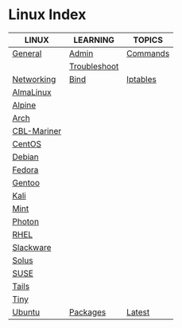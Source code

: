 # Linux Index

|LINUX|LEARNING|TOPICS|
|---|---|---|
|[General](unix/linux/linux-general)|[Admin](unix/linux/linux-general#administration)|[Commands](unix/linux/linux-general#commands)|
||[Troubleshoot](unix/linux/linux-general#troubleshooting)||
|[Networking](unix/linux/linux-networking)|[Bind](unix/linux/linux-networking#bind)|[Iptables](unix/linux/linux-networking#iptables)|
|[AlmaLinux](unix/linux/linux-alma)|||
|[Alpine](unix/linux/linux-alpine)|||
|[Arch](unix/linux/linux-arch)|||
|[CBL-Mariner](unix/linux/linux-cbl)|||
|[CentOS](unix/linux/linux-centos)|||
|[Debian](unix/linux/linux-debian)|||
|[Fedora](unix/linux/linux-fedora)|||
|[Gentoo](unix/linux/linux-gentoo)|||
|[Kali](unix/linux/linux-kali)|||
|[Mint](unix/linux/linux-mint)|||
|[Photon](unix/linux/linux-photon)|||
|[RHEL](unix/linux/linux-rhel)|||
|[Slackware](unix/linux/linux-slackware)|||
|[Solus](unix/linux/linux-solus)|||
|[SUSE](unix/linux/linux-suse)|||
|[Tails](unix/linux/linux-tails)|||
|[Tiny](unix/linux/linux-tiny)|||
|[Ubuntu](unix/linux/linux-ubuntu)|[Packages](unix/linux/linux-ubuntu#package-management)|[Latest](unix/linux/linux-ubuntu#2004)|
